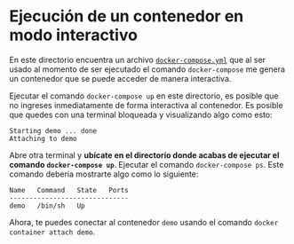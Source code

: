 # Ejecución de un contenedor en modo interactivo

En este directorio encuentra un archivo [`docker-compose.yml`](docker-compose.yml) que al ser usado al momento de ser ejecutado el comando `docker-compose` me genera un contenedor que se puede acceder de manera interactiva.

Ejecutar el comando `docker-compose up` en este directorio, es posible que no ingreses inmediatamente de forma interactiva al contenedor. 
Es posible que quedes con una terminal bloqueada y visualizando algo como esto:

```
Starting demo ... done
Attaching to demo
```

Abre otra terminal y **ubícate en el directorio donde acabas de ejecutar el comando `docker-compose up`**.
Ejecutar el comando `docker-compose ps`.
Este comando debería mostrarte algo como lo siguiente:

```
Name   Command   State   Ports
------------------------------
demo   /bin/sh   Up           
```

Ahora, te puedes conectar al contenedor `demo` usando el comando `docker container attach demo`.

